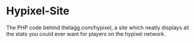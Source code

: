 # Hypixel-Site
The PHP code behind thelagg.com/hypixel, a site which neatly displays all the stats you could ever want for players on the hypixel network.
